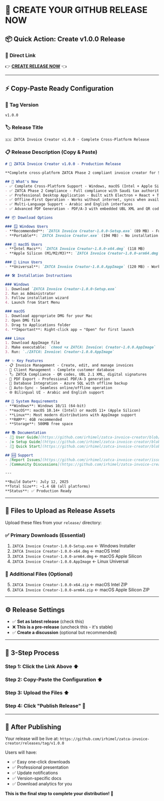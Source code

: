 # 🚀 CREATE YOUR GITHUB RELEASE NOW

## 📦 **Quick Action: Create v1.0.0 Release**

### 🎯 **Direct Link**

👉 **[CREATE RELEASE NOW](https://github.com/irhimel/zatca-invoice-creator/releases/new)** 👈

---

## ⚡ **Copy-Paste Ready Configuration**

### 📝 **Tag Version**

```
v1.0.0
```

### 🏷️ **Release Title**

```
🇸🇦 ZATCA Invoice Creator v1.0.0 - Complete Cross-Platform Release
```

### 📋 **Release Description** (Copy & Paste)

```markdown
# 🎉 ZATCA Invoice Creator v1.0.0 - Production Release

**Complete cross-platform ZATCA Phase 2 compliant invoice creator for Saudi Arabian businesses**

## 🚀 What's New
- ✅ Complete Cross-Platform Support - Windows, macOS (Intel + Apple Silicon), Linux
- ✅ ZATCA Phase 2 Compliance - Full compliance with Saudi tax authority requirements
- ✅ Professional Desktop Application - Built with Electron + React + TypeScript
- ✅ Offline-First Operation - Works without internet, syncs when available
- ✅ Multi-Language Support - Arabic and English interfaces
- ✅ Advanced PDF Generation - PDF/A-3 with embedded UBL XML and QR codes

## 📦 Download Options

### 🪟 Windows Users
- **Recommended**: `ZATCA Invoice Creator-1.0.0-Setup.exe` (89 MB) - Full installer
- **Portable**: `ZATCA Invoice Creator.exe` (194 MB) - No installation required

### 🍎 macOS Users
- **Intel Macs**: `ZATCA Invoice Creator-1.0.0-x64.dmg` (118 MB)
- **Apple Silicon (M1/M2/M3)**: `ZATCA Invoice Creator-1.0.0-arm64.dmg` (113 MB)

### 🐧 Linux Users
- **Universal**: `ZATCA Invoice Creator-1.0.0.AppImage` (120 MB) - Works on all distributions

## 🛠️ Installation Instructions

### Windows
1. Download `ZATCA Invoice Creator-1.0.0-Setup.exe`
2. Run as Administrator
3. Follow installation wizard
4. Launch from Start Menu

### macOS
1. Download appropriate DMG for your Mac
2. Open DMG file
3. Drag to Applications folder
4. **Important**: Right-click app → "Open" for first launch

### Linux
1. Download AppImage file
2. Make executable: `chmod +x ZATCA\ Invoice\ Creator-1.0.0.AppImage`
3. Run: `./ZATCA\ Invoice\ Creator-1.0.0.AppImage`

## ✨ Key Features
- 📋 Invoice Management - Create, edit, and manage invoices
- 👥 Client Management - Complete customer database
- 🏷️ ZATCA Compliance - QR codes, UBL 2.1 XML, digital signatures
- 📄 PDF Export - Professional PDF/A-3 generation
- 💾 Database Integration - Azure SQL with offline backup
- 🔄 Auto-Sync - Seamless online/offline operation
- 🌐 Bilingual UI - Arabic and English support

## 🔧 System Requirements
- **Windows**: Windows 10/11 (64-bit)
- **macOS**: macOS 10.14+ (Intel) or macOS 11+ (Apple Silicon)
- **Linux**: Most modern distributions with AppImage support
- **RAM**: 4GB recommended
- **Storage**: 500MB free space

## 📚 Documentation
- [📖 User Guide](https://github.com/irhimel/zatca-invoice-creator/blob/main/README.md)
- [⚙️ Setup Guide](https://github.com/irhimel/zatca-invoice-creator/blob/main/SETUP_GUIDE.md)
- [🚀 Quick Start](https://github.com/irhimel/zatca-invoice-creator/blob/main/DEPLOY_NOW.md)

## 🆘 Support
- [Report Issues](https://github.com/irhimel/zatca-invoice-creator/issues)
- [Community Discussions](https://github.com/irhimel/zatca-invoice-creator/discussions)

---

**Build Date**: July 12, 2025  
**Total Size**: ~1.4 GB (all platforms)  
**Status**: ✅ Production Ready
```

---

## 📂 **Files to Upload as Release Assets**

Upload these files from your `release/` directory:

### ✅ **Primary Downloads** (Essential)

1. `ZATCA Invoice Creator-1.0.0-Setup.exe` ← Windows Installer
2. `ZATCA Invoice Creator-1.0.0-x64.dmg` ← macOS Intel  
3. `ZATCA Invoice Creator-1.0.0-arm64.dmg` ← macOS Apple Silicon
4. `ZATCA Invoice Creator-1.0.0.AppImage` ← Linux Universal

### 📎 **Additional Files** (Optional)

5. `ZATCA Invoice Creator-1.0.0-x64.zip` ← macOS Intel ZIP
6. `ZATCA Invoice Creator-1.0.0-arm64.zip` ← macOS Apple Silicon ZIP

---

## ⚙️ **Release Settings**

- ✅ **Set as latest release** (check this)
- ❌ **This is a pre-release** (uncheck this - it's stable)
- ✅ **Create a discussion** (optional but recommended)

---

## 🎯 **3-Step Process**

### Step 1: Click the Link Above ⬆️

### Step 2: Copy-Paste the Configuration ⬆️  

### Step 3: Upload the Files ⬆️

### Step 4: Click "Publish Release" 🚀

---

## 🎉 **After Publishing**

Your release will be live at:
`https://github.com/irhimel/zatca-invoice-creator/releases/tag/v1.0.0`

Users will have:

- ✅ Easy one-click downloads
- ✅ Professional presentation  
- ✅ Update notifications
- ✅ Version-specific docs
- ✅ Download analytics for you

**This is the final step to complete your distribution! 🚀**
